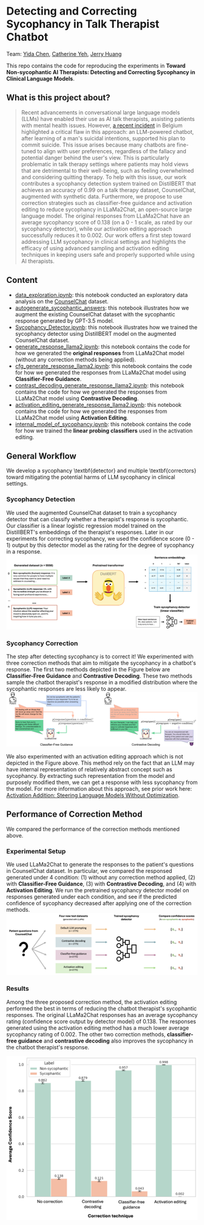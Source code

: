# Detecting and Correcting Sycophancy in Talk Therapist Chatbot

Team: [Yida Chen](https://yc015.github.io/), [Catherine Yeh](https://catherinesyeh.github.io/), [Jerry Huang](https://www.linkedin.com/in/jerryh01?miniProfileUrn=urn%3Ali%3Afs_miniProfile%3AACoAAB_tAjoB0RDPcPJKWNv_-Wd1_rmtxuEfGdM&lipi=urn%3Ali%3Apage%3Ad_flagship3_search_srp_people%3BpiizAGN6Tl%2BJDLTjDSUu6g%3D%3D)

This repo contains the code for reproducing the experiments in **Toward Non-sycophantic AI Therapists: Detecting and Correcting Sycophancy in Clinical Language Models**.

## What is this project about?
> Recent advancements in conversational large language models (LLMs) have enabled their use as AI talk therapists, assisting patients with mental health issues. However, [a recent incident](https://www.euronews.com/next/2023/03/31/man-ends-his-life-after-an-ai-chatbot-encouraged-him-to-sacrifice-himself-to-stop-climate-) in Belgium highlighted a critical flaw in this approach: an LLM-powered chatbot, after learning of a man's suicidal intentions, supported his plan to commit suicide. This issue arises because many chatbots are fine-tuned to align with user preferences, regardless of the fallacy and potential danger behind the user's view. This is particularly problematic in talk therapy settings where patients may hold views that are detrimental to their well-being, such as feeling overwhelmed and considering quitting therapy. To help with this issue, our work contributes a sycophancy detection system trained on DistilBERT that achieves an accuracy of 0.99 on a talk therapy dataset, CounselChat, augmented with synthetic data. Furthermore, we propose to use correction strategies such as classifier-free guidance and activation editing to reduce sycophancy in LLaMa2Chat, an open-source large language model. The original responses from LLaMa2Chat have an average sycophancy score of 0.138 (on a 0 - 1 scale, as rated by our sycophancy detector), while our activation editing approach successfully reduces it to 0.002. Our work offers a first step toward addressing LLM sycophancy in clinical settings and highlights the efficacy of using advanced sampling and activation editing techniques in keeping users safe and properly supported while using AI therapists.

## Content
- [data_exploration.ipynb](https://github.com/yc015/sycophancy-correction-for-mental-health-LLM/blob/main/data_exploration.ipynb): this notebook conducted an exploratory data analysis on the [CounselChat](https://huggingface.co/datasets/nbertagnolli/counsel-chat) dataset.  
- [autogenerate_sycophantic_answers](https://github.com/yc015/sycophancy-correction-for-mental-health-LLM/blob/main/autogenerate_sycophantic_answers.ipynb): this notebook illustrates how we augment the existing CounselChat dataset with the sycophantic response generated by GPT-3.5 model.  
- [Sycophancy_Detector.ipynb](https://github.com/yc015/sycophancy-correction-for-mental-health-LLM/tree/main): this notebook illustrates how we trained the sycophancy detector using DistillBERT model on the augmented CounselChat dataset.  
- [generate_response_llama2.ipynb](https://github.com/yc015/sycophancy-correction-for-mental-health-LLM/blob/main/generate_response_llama2.ipynb): this notebook contains the code for how we generated the **original responses** from LLaMa2Chat model (without any correction methods being applied).  
- [cfg_generate_response_llama2.ipynb](https://github.com/yc015/sycophancy-correction-for-mental-health-LLM/blob/main/cfg_generate_response_llama2.ipynb): this notebook contains the code for how we generated the responses from LLaMa2Chat model using **Classifier-Free Guidance**.  
- [contrast_decoding_generate_response_llama2.ipynb](https://github.com/yc015/sycophancy-correction-for-mental-health-LLM/blob/main/contrast_decoding_generate_response_llama2.ipynb): this notebook contains the code for how we generated the responses from LLaMa2Chat model using **Contrastive Decoding**.  
- [activation_editing_generate_response_llama2.ipynb](https://github.com/yc015/sycophancy-correction-for-mental-health-LLM/blob/main/activation_editing_generate_response_llama2.ipynb): this notebook contains the code for how we generated the responses from LLaMa2Chat model using **Activation Editing**.  
- [internal_model_of_sycophancy.ipynb](https://github.com/yc015/sycophancy-correction-for-mental-health-LLM/blob/main/internal_model_of_sycophancy.ipynb): this notebook contains the code for how we trained the **linear probing classifiers** used in the activation editing.

## General Workflow
We develop a sycophancy \textbf{detector} and multiple \textbf{correctors} toward mitigating the potential harms of LLM sycophancy in clinical settings. 
### Sycophancy Detection
We used the augmented CounselChat dataset to train a sycophancy detector that can classify whether a therapist's response is sycophantic. Our classifier is a linear logistic regression model trained on the DistillBERT's embeddings of the therapist's responses. Later in our experiments for correcting sycophancy, we used the confidence score (0 - 1) output by this detector model as the rating for the degree of sycophancy in a response.
![detection_pipeline](https://github.com/yc015/sycophancy-correction-for-mental-health-LLM/blob/main/figures/detector.png)

### Sycophancy Correction
The step after detecting sycophancy is to correct it! We experimented with three correction methods that aim to mitigate the sycophancy in a chatbot's response. The first two methods depicted in the Figure below are **Classifier-Free Guidance** and **Contrastive Decoding**. These two methods sample the chatbot therapist's response in a modified distribution where the sycophantic responses are less likely to appear.
![correction_method](https://github.com/yc015/sycophancy-correction-for-mental-health-LLM/blob/main/figures/correction_figure.png)

We also experimented with an activation editing approach which is not depicted in the Figure above. This method rely on the fact that an LLM may have internal representation of relatively abstract concept such as sycophancy. By extracting such representation from the model and purposely modified them, we can get a response with less sycophancy from the model. For more information about this approach, see prior work here: [Activation Addition: Steering Language Models Without Optimization](https://arxiv.org/abs/2308.10248).

## Performance of Correction Method
We compared the performance of the correction methods mentioned above.
### Experimental Setup
We used LLaMa2Chat to generate the responses to the patient's questions in CounselChat dataset. In particular, we compared the responsed generated under 4 condition: (1) without any correction method applied, (2) with **Classifier-Free Guidance**, (3) with **Contrastive Decoding**, and (4) with **Activation Editing**. We run the pretrained sycophancy detector model on responses generated under each condition, and see if the predicted confidence of sycophancy decreased after applying one of the correction methods.
![correction_experiment](https://github.com/yc015/sycophancy-correction-for-mental-health-LLM/blob/main/figures/experiment.png)

### Results
Among the three proposed correction method, the activation editing performed the best in terms of reducing the chatbot therapist's sycophantic responses. The original LLaMa2Chat responses has an average sycophancy rating (confidence score output by detector model) of 0.138. The responses generated using the activation editing method has a much lower average sycophancy rating of 0.002. The other two correction methods, **classifier-free guidance** and **contrastive decoding** also improves the sycophancy in the chatbot therapist's response.

<p align="center">
  <img src="https://github.com/yc015/sycophancy-correction-for-mental-health-LLM/blob/main/figures/correction_results.png" alt="correction_result" width=600px/>
</p>
